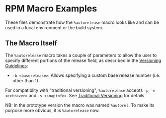 # RPM Macro Examples

These files demonstrate how the `%autorelease` macro looks like and can be used in a local
environment or the build system.

## The Macro Itself

The `%autorelease` macro takes a couple of parameters to allow the user to specify different
portions of the release field, as described in the [Versioning
Guidelines](https://docs.fedoraproject.org/en-US/packaging-guidelines/Versioning/#_simple_versioning):

* `-b <baserelease>`: Allows specifying a custom base release number (i.e. other than 1).

For compatiblity with "traditional versioning", `%autorelease` accepts `-p`, `-e <extraver>` and  `-s <snapinfo>`.
See [Traditional Versioning](https://docs.pagure.org/fedora-infra.rpmautospec/autorelease.html/#_traditional_versioning)
for details.

NB: In the prototype version the macro was named `%autorel`. To make its purpose more obvious, it is
`%autorelease` now.
